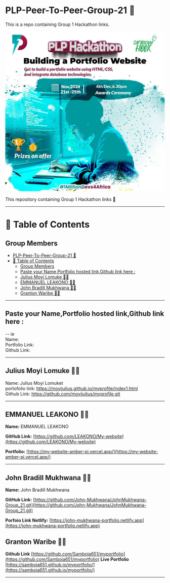 # PLP-Peer-To-Peer-Group-21 :rocket: <br>

This is a repo containing Group 1 Hackathon links.




![Hackathon Image](assets/Hackathon-Poster.jpg)


This  repository containing Group 1 Hackathon links :tada:

---

# 📜 Table of Contents   

## Group Members

- [PLP-Peer-To-Peer-Group-21 :rocket: ](#plp-peer-to-peer-group-21-rocket-)
- [📜 Table of Contents](#-table-of-contents)
  - [Group Members](#group-members)
  - [Paste your Name,Portfolio hosted  link,Github link here :](#paste-your-nameportfolio-hosted--linkgithub-link-here-)
  - [Julius Moyi Lomuke  🕵️‍♂️](#julius-moyi-lomuke--️️)
  - [EMMANUEL LEAKONO  🕵️‍♂️](#emmanuel-leakono--️️)
  - [John Bradill Mukhwana  🕵️‍♂️](#john-bradill-mukhwana--️️)
  - [Granton Waribe 🕵️‍♂️](#granton-waribe-️️)

----
## Paste your Name,Portfolio hosted  link,Github link here :
--
ie<br>
Name:<br>
Portfolio Link:<br>
Github Link:<br>

----

## Julius Moyi Lomuke  🕵️‍♂️    

Name: Julius Moyi Lomuket <br>
portofolio link: https://moyijulius.github.io/myprofile/index1.html <br>
Github Link: https://github.com/moyijulius/myprofile.git

---

## EMMANUEL LEAKONO  🕵️‍♂️  

**Name:** EMMANUEL LEAKONO

**GitHub Link:** [https://github.com/LEAKONO/My-website](https://github.com/LEAKONO/My-website)

**Portfolio:** [https://my-website-amber-pi.vercel.app/](https://my-website-amber-pi.vercel.app/)

---

## John Bradill Mukhwana  🕵️‍♂️  

**Name:** John Bradill Mukhwana  
 
 **GitHub Link:** [https://github.com/John-Mukhwana/JohnMukhwana-Group_21.git](https://github.com/John-Mukhwana/JohnMukhwana-Group_21.git) 

**Porfoio Link Netlify:** [https://john-mukhwana-portfolio.netlify.app](https://john-mukhwana-portfolio.netlify.app)

## Granton Waribe 🕵️‍♂️ 
**Github Link** [https://github.com/Samboja651/myportfolio](https://github.com/Samboja651/myportfolio) 
**Live Portfolio** [https://samboja651.github.io/myportfolio/](https://samboja651.github.io/myportfolio/)

---